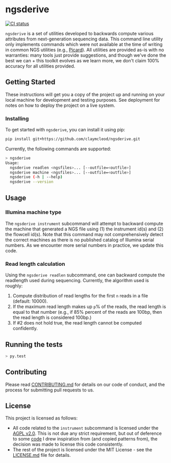 # ngsderive

[![CI status](https://github.com/claymcleod/ngsderive/workflows/CI/badge.svg)](https://github.com/claymcleod/ngsderive/actions)

`ngsderive` is a set of utilities developed to backwards compute various attributes from
next-generation sequencing data. This command line utility only implements
commands which were not available at the time of writing in common NGS utilities
(e.g., [Picard](https://broadinstitute.github.io/picard/)). All utilities are
provided as-is with no warranties: many tools just provide suggestions, and
though we've done the best we can + this toolkit evolves as we learn more, we 
don't claim 100% accuracy for all utilities provided.

## Getting Started

These instructions will get you a copy of the project up and running on your local machine for development and testing purposes. See deployment for notes on how to deploy the project on a live system.

### Installing

To get started with `ngsderive`, you can install it using pip:

```bash
pip install git+https://github.com/claymcleod/ngsderive.git
```

Currently, the following commands are supported:

```bash
> ngsderive                                                                                                                                                      ✔  6699  12:12:51
Usage:
  ngsderive readlen <ngsfiles>... [--outfile=<outfile>]
  ngsderive machine <ngsfiles>... [--outfile=<outfile>]
  ngsderive (-h | --help)
  ngsderive --version
```

## Usage

### Illumina machine type

The `ngsderive instrument` subcommand will attempt to backward compute the
machine that generated a NGS file using (1) the instrument id(s) and (2) the
flowcell id(s). Note that this command may not comprehensively detect the
correct machines as there is no published catalog of Illumina serial numbers.
As we encounter more serial numbers in practice, we update this code.

### Read length calculation

Using the `ngsderive readlen` subcommand, one can backward compute the
readlength used during sequencing. Currently, the algorithm used is roughly:

1. Compute distribution of read lengths for the first `n` reads in a file
   (default: 10000).
2. If the maximum read length makes up `p`% of the reads, the read length is
   equal to that number (e.g., if 85% percent of the reads are 100bp, then the
   read length is considered 100bp.)
3. If #2 does not hold true, the read length cannot be computed confidently.

## Running the tests

```bash
> py.test
```

## Contributing

Please read [CONTRIBUTING.md](CONTRIBUTING.md) for details on our code of conduct, and the process for submitting pull requests to us.

## License

This project is licensed as follows:
* All code related to the `instrument` subcommand is licensed under the [AGPL
  v2.0][agpl-v2]. This is not due any strict requirement, but out of deference
  to some [code][10x-inspiration] I drew inspiration from (and copied patterns
  from), the decision was made to license this code consistently.
* The rest of the project is licensed under the MIT License - see the [LICENSE.md](LICENSE.md) file for details.

[agpl-v2]: http://www.affero.org/agpl2.html
[10x-inspiration]:
https://github.com/10XGenomics/supernova/blob/master/tenkit/lib/python/tenkit/illumina_instrument.py
